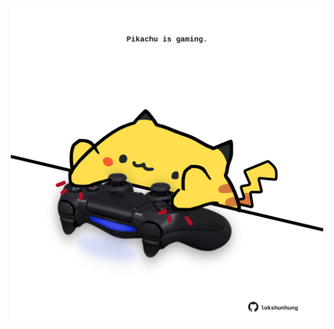 <!-- built at 08/08/2025, 11:00:29 UTC -->
<p align="center">
  <img width="500" height="500" src="./ReadmeImage.svg">
</p>

